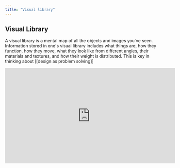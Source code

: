 ```yaml
---
title: "Visual library"
---
```


## Visual Library

A visual library is a mental map of all the objects and images you've seen. Information stored in one's visual library includes what things are, how they function, how they move, what they look like from different angles, their materials and textures, and how their weight is distributed. This is key in thinking about [[design as problem solving]]

<iframe width="560" height="315" src="https://www.youtube.com/embed/dnflBERf2zM" title="YouTube video player" frameborder="0" allow="accelerometer; autoplay; clipboard-write; encrypted-media; gyroscope; picture-in-picture" allowfullscreen></iframe>
